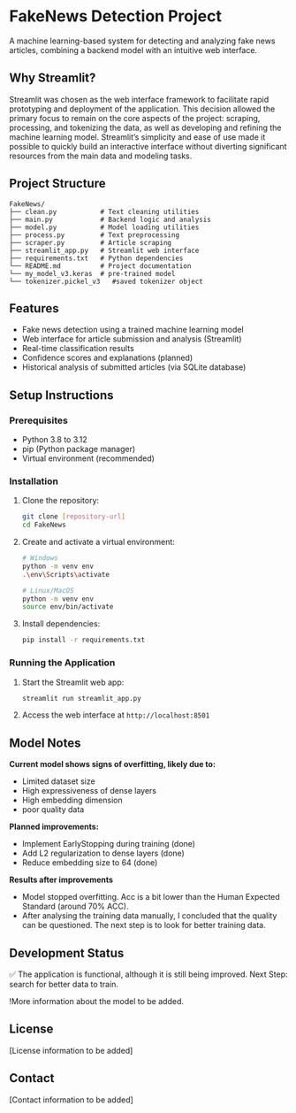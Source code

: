 # FakeNews Detection Project

A machine learning-based system for detecting and analyzing fake news articles, combining a backend model with an intuitive web interface.

## Why Streamlit?

Streamlit was chosen as the web interface framework to facilitate rapid prototyping and deployment of the application. This decision allowed the primary focus to remain on the core aspects of the project: scraping, processing, and tokenizing the data, as well as developing and refining the machine learning model. Streamlit’s simplicity and ease of use made it possible to quickly build an interactive interface without diverting significant resources from the main data and modeling tasks.

## Project Structure

```
FakeNews/
├── clean.py           # Text cleaning utilities
├── main.py            # Backend logic and analysis
├── model.py           # Model loading utilities
├── process.py         # Text preprocessing
├── scraper.py         # Article scraping
├── streamlit_app.py   # Streamlit web interface
├── requirements.txt   # Python dependencies
└── README.md          # Project documentation
└── my_model_v3.keras  # pre-trained model
└── tokenizer.pickel_v3   #saved tokenizer object
```

## Features

- Fake news detection using a trained machine learning model
- Web interface for article submission and analysis (Streamlit)
- Real-time classification results
- Confidence scores and explanations (planned)
- Historical analysis of submitted articles (via SQLite database)

## Setup Instructions

### Prerequisites

- Python 3.8 to 3.12
- pip (Python package manager)
- Virtual environment (recommended)

### Installation

1. Clone the repository:
    ```bash
    git clone [repository-url]
    cd FakeNews
    ```

2. Create and activate a virtual environment:
    ```bash
    # Windows
    python -m venv env
    .\env\Scripts\activate

    # Linux/MacOS
    python -m venv env
    source env/bin/activate
    ```

3. Install dependencies:
    ```bash
    pip install -r requirements.txt
    ```

### Running the Application

1. Start the Streamlit web app:
    ```bash
    streamlit run streamlit_app.py
    ```

2. Access the web interface at `http://localhost:8501`

## Model Notes

**Current model shows signs of overfitting, likely due to:**
- Limited dataset size
- High expressiveness of dense layers
- High embedding dimension
- poor quality data

**Planned improvements:**
- Implement EarlyStopping during training (done)
- Add L2 regularization to dense layers (done)
- Reduce embedding size to 64 (done)

**Results after improvements**
- Model stopped overfitting. Acc is a bit lower than the Human Expected Standard (around 70% ACC).
- After analysing the training data manually, I concluded that the quality can be questioned. The next step is to look for better training data.

## Development Status

✅ The application is functional, although it is still being improved. 
Next Step: search for better data to train.

!More information about the model to be added.



## License

[License information to be added]

## Contact

[Contact information to be added]
